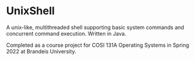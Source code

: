 # UnixShell
A unix-like, multithreaded shell supporting basic system commands and concurrent command execution. Written in Java.

Completed as a course project for COSI 131A Operating Systems in Spring 2022 at Brandeis University.
